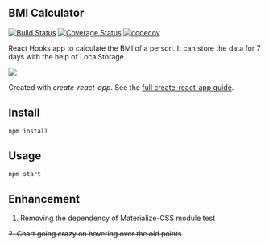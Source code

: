 ## BMI Calculator

[![Build Status](https://travis-ci.com/GermaVinsmoke/bmi-calculator.svg?branch=master)](https://travis-ci.com/GermaVinsmoke/bmi-calculator)
[![Coverage Status](https://coveralls.io/repos/github/GermaVinsmoke/bmi-calculator/badge.svg?branch=master)](https://coveralls.io/github/GermaVinsmoke/bmi-calculator?branch=master)
[![codecov](https://codecov.io/gh/GermaVinsmoke/bmi-calculator/branch/master/graph/badge.svg)](https://codecov.io/gh/GermaVinsmoke/bmi-calculator)

React Hooks app to calculate the BMI of a person. It can store the data for 7 days with the help of LocalStorage.

![](images/1.jpg)

Created with _create-react-app_. See the [full create-react-app guide](https://github.com/facebookincubator/create-react-app/blob/master/packages/react-scripts/template/README.md).

## Install

`npm install`

## Usage

`npm start`

## Enhancement

1. Removing the dependency of Materialize-CSS module test

~~2. Chart going crazy on hovering over the old points~~
